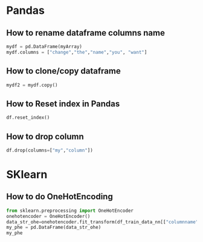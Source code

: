 # Pandas

## How to rename dataframe columns name
```py
mydf = pd.DataFrame(myArray)
mydf.columns = ["change","the","name","you", "want"]
```

## How to clone/copy dataframe
```py
mydf2 = mydf.copy()
```

## How to Reset index in Pandas
```py
df.reset_index()
```

## How to drop column
```py
df.drop(columns=["my","column"])
```


# SKlearn

## How to do OneHotEncoding
```py
from sklearn.preprocessing import OneHotEncoder
onehotencoder = OneHotEncoder()
data_str_ohe=onehotencoder.fit_transform(df_train_data_nn[["columnname"]]).toarray()
my_phe = pd.DataFrame(data_str_ohe)
my_phe
```

